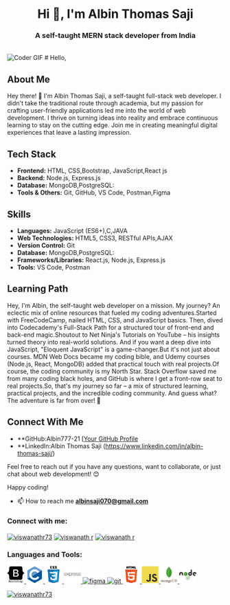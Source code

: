 <h1 align="center">Hi 👋, I'm Albin Thomas Saji</h1>
<h3 align="center">A self-taught MERN stack developer from India</h3>



  <br>
    <img src="[https://media.giphy.com/media/SWoSkN6DxTszqIKEqv/giphy.gif](https://www.freecodecamp.org/news/content/images/2022/11/hire-full-stack-developers1546507474317-1.gif)" alt="Coder GIF" width="500">
    # Hello, 

## About Me

Hey there! 👋 I'm Albin Thomas Saji, a self-taught full-stack web developer. I didn't take the traditional route through academia, but my passion for crafting user-friendly applications led me into the world of web development. I thrive on turning ideas into reality and embrace continuous learning to stay on the cutting edge. Join me in creating meaningful digital experiences that leave a lasting impression.



## Tech Stack

- **Frontend:**  HTML, CSS,Bootstrap, JavaScript,React js
- **Backend:** Node.js, Express.js
- **Database:** MongoDB,PostgreSQL:
- **Tools & Others:** Git, GitHub, VS Code, Postman,Figma



## Skills

- **Languages:** JavaScript (ES6+),C,JAVA
- **Web Technologies:** HTML5, CSS3, RESTful APIs,AJAX
- **Version Control:** Git
- **Database:** MongoDB,PostgreSQL:
- **Frameworks/Libraries:** React.js, Node.js, Express.js
- **Tools:** VS Code, Postman

## Learning Path

Hey, I'm Albin, the self-taught web developer on a mission. My journey? An eclectic mix of online resources that fueled my coding adventures.Started with FreeCodeCamp, nailed HTML, CSS, and JavaScript basics. Then, dived into Codecademy's Full-Stack Path for a structured tour of front-end and back-end magic.Shoutout to Net Ninja's Tutorials on YouTube – his insights turned theory into real-world solutions. And if you want a deep dive into JavaScript, "Eloquent JavaScript" is a game-changer.But it's not just about courses. MDN Web Docs became my coding bible, and Udemy courses (Node.js, React, MongoDB) added that practical touch with real projects.Of course, the coding community is my North Star. Stack Overflow saved me from many coding black holes, and GitHub is where I get a front-row seat to real projects.So, that's my journey so far – a mix of structured learning, practical projects, and the incredible coding community. And guess what? The adventure is far from over! 🚀

## Connect With Me

- **GitHub:Albin777-21 [[Your GitHub Profile](https://github.com/Albin777-21)
- **LinkedIn:Albin Thomas Saji (https://www.linkedin.com/in/albin-thomas-saji/)


  

Feel free to reach out if you have any questions, want to collaborate, or just chat about web development! 😊

Happy coding!
- 📫 How to reach me **albinsaji070@gmail.com**

<h3 align="left">Connect with me:</h3>
<p align="left">
<a href="https://twitter.com/viswanathr73" target="blank"><img align="center" src="https://raw.githubusercontent.com/rahuldkjain/github-profile-readme-generator/master/src/images/icons/Social/twitter.svg" alt="viswanathr73" height="30" width="40" /></a>
<a href="https://linkedin.com/in/viswanath r" target="blank"><img align="center" src="https://raw.githubusercontent.com/rahuldkjain/github-profile-readme-generator/master/src/images/icons/Social/linked-in-alt.svg" alt="viswanath r" height="30" width="40" /></a>
<a href="https://stackoverflow.com/users/viswanath r" target="blank"><img align="center" src="https://raw.githubusercontent.com/rahuldkjain/github-profile-readme-generator/master/src/images/icons/Social/stack-overflow.svg" alt="viswanath r" height="30" width="40" /></a>
</p>

<h3 align="left">Languages and Tools:</h3>
<p align="left"> <a href="https://getbootstrap.com" target="_blank" rel="noreferrer"> <img src="https://raw.githubusercontent.com/devicons/devicon/master/icons/bootstrap/bootstrap-plain-wordmark.svg" alt="bootstrap" width="40" height="40"/> </a> <a href="https://www.cprogramming.com/" target="_blank" rel="noreferrer"> <img src="https://raw.githubusercontent.com/devicons/devicon/master/icons/c/c-original.svg" alt="c" width="40" height="40"/> </a> <a href="https://www.w3schools.com/css/" target="_blank" rel="noreferrer"> <img src="https://raw.githubusercontent.com/devicons/devicon/master/icons/css3/css3-original-wordmark.svg" alt="css3" width="40" height="40"/> </a> <a href="https://expressjs.com" target="_blank" rel="noreferrer"> <img src="https://raw.githubusercontent.com/devicons/devicon/master/icons/express/express-original-wordmark.svg" alt="express" width="40" height="40"/> </a> <a href="https://www.figma.com/" target="_blank" rel="noreferrer"> <img src="https://www.vectorlogo.zone/logos/figma/figma-icon.svg" alt="figma" width="40" height="40"/> </a> <a href="https://git-scm.com/" target="_blank" rel="noreferrer"> <img src="https://www.vectorlogo.zone/logos/git-scm/git-scm-icon.svg" alt="git" width="40" height="40"/> </a> <a href="https://www.w3.org/html/" target="_blank" rel="noreferrer"> <img src="https://raw.githubusercontent.com/devicons/devicon/master/icons/html5/html5-original-wordmark.svg" alt="html5" width="40" height="40"/> </a> <a href="https://developer.mozilla.org/en-US/docs/Web/JavaScript" target="_blank" rel="noreferrer"> <img src="https://raw.githubusercontent.com/devicons/devicon/master/icons/javascript/javascript-original.svg" alt="javascript" width="40" height="40"/> </a> <a href="https://www.mongodb.com/" target="_blank" rel="noreferrer"> <img src="https://raw.githubusercontent.com/devicons/devicon/master/icons/mongodb/mongodb-original-wordmark.svg" alt="mongodb" width="40" height="40"/> </a> <a href="https://nodejs.org" target="_blank" rel="noreferrer"> <img src="https://raw.githubusercontent.com/devicons/devicon/master/icons/nodejs/nodejs-original-wordmark.svg" alt="nodejs" width="40" height="40"/> </a> </p>

<p align="left"> <a href="https://github.com/ryo-ma/github-profile-trophy"><img src="https://github-profile-trophy.vercel.app/?username=viswanathr73" alt="viswanathr73" /></a> </p>
